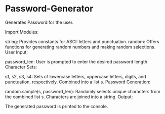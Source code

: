 # Password-Generator
Generates Password for the user.

Import Modules:

string: Provides constants for ASCII letters and punctuation.
random: Offers functions for generating random numbers and making random selections.
User Input:

password_len: User is prompted to enter the desired password length.
Character Sets:

s1, s2, s3, s4: Sets of lowercase letters, uppercase letters, digits, and punctuation, respectively.
Combined into a list s.
Password Generation:

random.sample(s, password_len): Randomly selects unique characters from the combined list s.
Characters are joined into a string.
Output:

The generated password is printed to the console.
